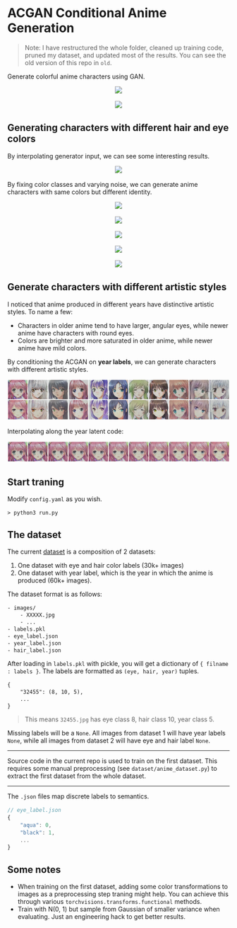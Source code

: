 # ACGAN Conditional Anime Generation
> Note: I have restructured the whole folder, cleaned up training code, pruned my dataset, and updated most of the results. You can see the old version of this repo in `old`.

Generate colorful anime characters using GAN.
<br>
<p align="center">
  <img src="results/change_hair.png" />
</p>
<p align="center">
  <img src="results/change_eye.png" />
</p>

## Generating characters with different hair and eye colors
By interpolating generator input, we can see some interesting results.
<p align="center">
  <img src="results/interpolate.png" />
</p>

By fixing color classes and varying noise, we can generate anime characters with same colors but different identity.

<p align="center">
  <img src="results/blue_eye_red_hair.png" />
</p>
<p align="center">
  <img src="results/green_eye_purple_hair.png" />
</p>

<p align="center">
  <img src="results/orange_eye_blue_hair.png" />
</p>

<p align="center">
  <img src="results/purple_eye_pink_hair.png" />
</p>

<p align="center">
  <img src="results/red_eye_black_hair.png" />
</p>

## Generate characters with different artistic styles

I noticed that anime produced in different years have distinctive artistic styles. To name a few:
- Characters in older anime tend to have larger, angular eyes, while newer anime have characters with round eyes. 
- Colors are brighter and more saturated in older anime, while newer anime have mild colors.
   
By conditioning the ACGAN on **year labels**, we can generate characters with different artistic styles.
   
<p align="center">
  <img src="results/year_selected.png" />
</p>
   
Interpolating along the year latent code:
<p align="center">
  <img src="results/year_morph.png" />
</p>




## Start traning
Modify `config.yaml` as you wish.
```
> python3 run.py
```
## The dataset
The current [dataset](https://drive.google.com/file/d/18FG-KSeAUBp0O0np63ynqdA7_tgIOCa8/view?usp=sharing) is a composition of 2 datasets:

1. One dataset with eye and hair color labels (30k+ images)
2. One dataset with year label, which is the year in which the anime is produced (60k+ images).

The dataset format is as follows:
```
- images/
    - XXXXX.jpg
    - ...
- labels.pkl
- eye_label.json
- year_label.json
- hair_label.json
```
After loading in `labels.pkl` with pickle, you will get a dictionary of `{ filname : labels }`. The labels are formatted as `(eye, hair, year)` tuples.
```
{
    "32455": (8, 10, 5),
    ...
}
```
> This means `32455.jpg` has eye class 8, hair class 10, year class 5.

Missing labels will be a `None`. All images from dataset 1 will have year labels `None`, while all images from dataset 2 will have eye and hair label `None`.
***
Source code in the current repo is used to train on the first dataset. This requires some manual preprocessing (see `dataset/anime_dataset.py`) to extract the first dataset from the whole dataset. 
***
The `.json` files map discrete labels to semantics. 
```js
// eye_label.json
{
    "aqua": 0, 
    "black": 1, 
    ...
}
```
## Some notes
- When training on the first dataset, adding some color transformations to images as a preprocessing step traning might help. You can achieve this through various `torchvisions.transforms.functional` methods.
- Train with N(0, 1) but sample from Gaussian of smaller variance when evaluating. Just an engineering hack to get better results.